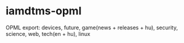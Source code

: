 # iamdtms-opml
OPML export: devices, future, game(news + releases + hu), security, science, web, tech(en + hu), linux
